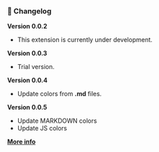 ### 📝 Changelog
**Version 0.0.2**
  - This extension is currently under development. 

**Version 0.0.3**
  - Trial version.

**Version 0.0.4**
  - Update colors from **.md** files.

**Version 0.0.5**
  - Update MARKDOWN colors
  - Update JS colors

[**More info**](https://github.com/kodiexp/arcadia-theme/blob/main/Changelog.md)
